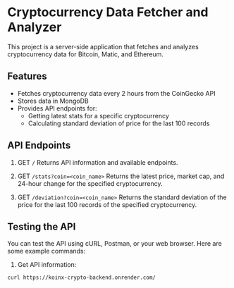 # Cryptocurrency Data Fetcher and Analyzer

This project is a server-side application that fetches and analyzes cryptocurrency data for Bitcoin, Matic, and Ethereum.

## Features

- Fetches cryptocurrency data every 2 hours from the CoinGecko API
- Stores data in MongoDB
- Provides API endpoints for:
  - Getting latest stats for a specific cryptocurrency
  - Calculating standard deviation of price for the last 100 records

## API Endpoints

1. GET `/`
   Returns API information and available endpoints.

2. GET `/stats?coin=<coin_name>`
   Returns the latest price, market cap, and 24-hour change for the specified cryptocurrency.

3. GET `/deviation?coin=<coin_name>`
   Returns the standard deviation of the price for the last 100 records of the specified cryptocurrency.

## Testing the API

You can test the API using cURL, Postman, or your web browser. Here are some example commands:

1. Get API information:
```bash
curl https://koinx-crypto-backend.onrender.com/

